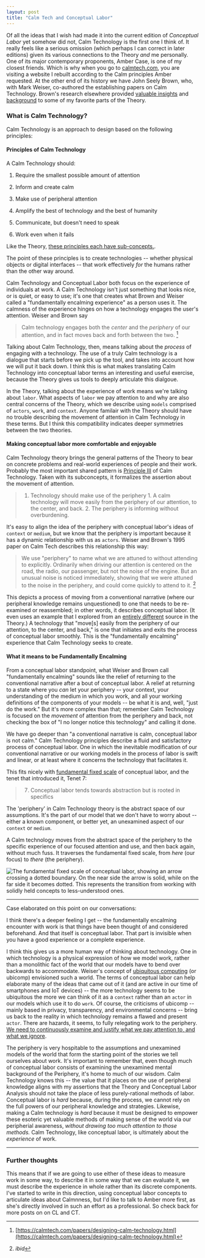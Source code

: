 ```yaml
---
layout: post
title: "Calm Tech and Conceptual Labor"
---
```


Of all the ideas that I wish had made it into the current edition of *Conceptual Labor* yet somehow did not, Calm Technology is the first one I think of. It really feels like a serious omission (which perhaps I can correct in later editions) given its various connections to the Theory *and* me personally. One of its major contemporary proponents, Amber Case, is one of my closest friends. Which is why when you go to [calmtech.com](https://calmtech.com), you are visiting a website I rebuilt according to the Calm principles Amber requested. At the other end of its history we have John Seely Brown, who, with Mark Weiser, co-authored the establishing papers on Calm Technology. Brown's research elsewhere provided [valuable insights](https://conceptuallabor.com//expanded-theory#fnref:fn52) and [background](https://conceptuallabor.com//expanded-theory#fnref:fn27) to some of my favorite parts of the Theory. 


### What is Calm Technology?

Calm Technology is an approach to design based on the following principles:

#### Principles of Calm Technology

A Calm Technology should:

1.  Require the smallest possible amount of attention

2.  Inform and create calm

3.  Make use of peripheral attention

4.  Amplify the best of technology and the best of humanity

5.  Communicate, but doesn't need to speak

6.  Work even when it fails


Like the Theory, [these principles each have sub-concepts.](https://calmtech.com/index.html).

The point of these principles is to create technologies -- whether physical objects or digital interfaces -- that work effectively *for* the humans rather than the other way around.

Calm Technology and Conceptual Labor both focus on the experience of individuals at work. A Calm Technology isn't just something that looks nice, or is quiet, or easy to use; it's one that creates what Brown and Weiser called a "fundamentally encalming experience" as a person uses it. The calmness of the experience hinges on how a technology engages the user's attention. Weiser and Brown say

> Calm technology engages both the _center_ and the _periphery_ of our attention, and in fact moves back and forth between the two. [^fn1]

Talking about Calm Technology, then, means talking about the *process* of engaging with a technology. The use of a truly Calm technology is a dialogue that starts before we pick up the tool, and takes into account how we will put it back down. I think this is what makes translating Calm Technology into conceptual labor terms an interesting and useful exercise, because the Theory gives us tools to deeply articulate this dialgoue.

In the Theory, talking about the experience of work means we're talking about  `labor`.  What aspects of `labor` we pay attention to and why are also central concerns of the Theory, which we describe using `models`  comprised of `actors`, `work`, and `context`. Anyone familair with the Theory should have no trouble describing the movement of attention in Calm Technology in these terms. But I think this compatibility indicates deeper symmetries between the two theories.

#### Making conceptual labor more comfortable and enjoyable

Calm Technology theory brings the general patterns of the Theory to bear on concrete problems and real-world experiences of people and their work. Probably the most important shared pattern is [Principle III](https://en.wikipedia.org/wiki/Calm_technology#Principles) of Calm Technology. Taken with its subconcepts, it formalizes the assertion about the movement of attention.

> 1.  Technology should make use of the periphery
    1.  A calm technology will move easily from the periphery of our attention, to the center, and back.
    2.  The periphery is informing without overburdening.

It's easy to align the idea of the periphery with conceptual labor's ideas of  `context` or `medium`, but we know that the periphery is important because it has a dynamic relationship with us as `actors`. Weiser and Brown's 1995 paper on Calm Tech describes this relationship this way:

> We use "periphery" to name what we are attuned to without attending to explicitly. Ordinarily when driving our attention is centered on the road, the radio, our passenger, but not the noise of the engine. But an unusual noise is noticed immediately, showing that we were attuned to the noise in the periphery, and could come quickly to attend to it. [^fn2]


This depicts a process of moving from a conventional narrative (where our peripheral knowledge remains unquestioned) to one that needs to be re-examined or reassembled; in other words, it describes conceptual labor. (It even uses an example that I explored from an [entirely different](https://conceptuallabor.com/expanded-theory#case-study-unnecessary-work) source in the Theory.) A technology that  "move[s] easily from the periphery of our attention, to the center, and back," is one that initiates and exits the process of conceptual labor smoothly. This is the "fundamentally encalming" experience that Calm Technology seeks to create.

#### What it means to be Fundamentally Encalming

From a conceptual labor standpoint, what Weiser and Brown call "fundamentally encalming" sounds like the relief of returning to the conventional narrative after a bout of conceptual labor. A relief at returning to a state where you *can* let your periphery -- your context, your understanding of the medium in which you work, and all your working definitions of the components of your models -- be what it is and, well, "just do the work." But it's more complex than that; remember Calm Technology is focused on the *movement* of attention from the periphery and back, not checking the box of "I no longer notice this technology" and calling it done.

We have go deeper than "a conventional narrative is calm, conceptual labor is not calm." Calm Technology principles describe a fluid and satisfactory process of conceptual labor. One in which the inevitable modification of our conventional narrative or our working models in the process of labor is swift and linear, or at least where it concerns the technology that facilitates it.

This fits nicely with [fundamental fixed scale](https://conceptuallabor.com/expanded-theory#mental-models-of-work-share-methods-of-abstraction-and-can-be-measured-on-a-fixed-scale) of conceptual labor, and the tenet that introduced it, Tenet 7:

> 7.  Conceptual labor tends towards abstraction but is rooted in specifics

The 'periphery' in Calm Technology theory is the abstract space of our assumptions. It's the part of our model that we don't have to worry about -- either a known component, or better yet, an unexamined aspect of our `context` or `medium`. 

A Calm technology moves from the abstract space of the periphery to the specific experience of our focused attention and use, and then back again, without much fuss. It traverses the fundamental fixed scale, from *here* (our focus) to *there* (the periphery). 


![The fundamental fixed scale of conceptual labor, showing an arrow crossing a dotted boundary. On the near side the arrow is solid, while on the far side it becomes dotted. This represents the transition from working with solidly held concepts to less-understood ones.](https://conceptuallabor.com/images/fig4.png)


---

Case elaborated on this point on our conversations:

 I think there's a deeper feeling I get -- the fundamentally encalming encounter with work is that things have been thought of and considered beforehand. And that itself is conceptual labor. That part is invisible when you have a good experience or a complete experience.


I think this gives us a more human way of thinking about technology. One in which technology is a physical expression of how we model work, rather than a monolithic fact of the world that our models have to bend over backwards to accommodate. Weiser's concept of [ubiquitous computing](https://en.wikipedia.org/wiki/Ubiquitous_computing) (or ubicomp) envisioned such a world. The terms of conceptual labor can help elaborate many of the ideas that came out of it (and are active in our time of smartphones and IoT devices) -- the more technology seems to be ubiquitous the more we can think of it as a `context` rather than an `actor` in our models which use it to do `work`. Of course, the criticisms of ubicomp -- mainly based in privacy, transparency, and environmental concerns -- bring us back to the reality in which technology remains a flawed and present `actor`. There are hazards, it seems, to fully relegating work to the periphery. [We need to continuously examine and justify what we pay attention to, and what we ignore](https://conceptuallabor.com//expanded-theory#tenets-5--6-competing-narratives).

The periphery is very hospitable to the assumptions and unexamined models of the world that form the starting point of the stories we tell ourselves about work. It's important to remember that, even though much of conceptual labor consists of examining the unexamined mental background of the Periphery, it's home to much of our wisdom. Calm Technology knows this -- the value that it places on the use of peripheral knowledge aligns with my assertions that the Theory and Conceptual Labor Analysis should not take the place of less purely-rational methods of labor. Conceptual labor is *hard* because, during the process, we cannot rely on the full powers of our peripheral knowledge and strategies. Likewise, making a Calm technology is *hard* because it must be designed to empower these esoteric yet valuable methods of making sense of the world via our peripherial awareness, *without drawing too much attention to those methods.* Calm Technology, like conceptual labor, is ultimately about the *experience* of work.


---

### Further thoughts

This means that if we are going to use either of these ideas to measure work in some way, to describe it in some way that we can evaluate it, we must describe the experience in whole rather than its discrete components. I've started to write in this direction, using conceptual labor concepts to articulate ideas about Calmnness, but I'd like to talk to Amber more first, as she's directly involved in such an effort as a professional. So check back for more posts on on CL and CT.

[^fn1]: [https://calmtech.com/papers/designing-calm-technology.html](https://calmtech.com/papers/designing-calm-technology.html)
[^fn2]: _ibid_
